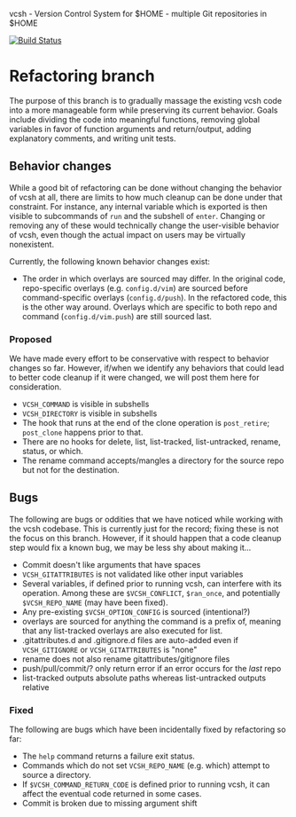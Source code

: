 vcsh - Version Control System for $HOME - multiple Git repositories in $HOME

[![Build Status](https://travis-ci.org/djpohly/vcsh.svg?branch=refactor)](https://travis-ci.org/djpohly/vcsh)

# Refactoring branch

The purpose of this branch is to gradually massage the existing vcsh code into
a more manageable form while preserving its current behavior.  Goals include
dividing the code into meaningful functions, removing global variables in
favor of function arguments and return/output, adding explanatory comments,
and writing unit tests.

## Behavior changes

While a good bit of refactoring can be done without changing the behavior of
vcsh at all, there are limits to how much cleanup can be done under that
constraint.  For instance, any internal variable which is exported is then
visible to subcommands of `run` and the subshell of `enter`.  Changing or
removing any of these would technically change the user-visible behavior of
vcsh, even though the actual impact on users may be virtually nonexistent.

Currently, the following known behavior changes exist:
- The order in which overlays are sourced may differ.  In the original code,
  repo-specific overlays (e.g. `config.d/vim`) are sourced before
  command-specific overlays (`config.d/push`).  In the refactored code,
  this is the other way around.  Overlays which are specific to both repo and
  command (`config.d/vim.push`) are still sourced last.

### Proposed

We have made every effort to be conservative with respect to behavior changes
so far.  However, if/when we identify any behaviors that could lead to better
code cleanup if it were changed, we will post them here for consideration.

- `VCSH_COMMAND` is visible in subshells
- `VCSH_DIRECTORY` is visible in subshells
- The hook that runs at the end of the clone operation is `post_retire`;
  `post_clone` happens prior to that.
- There are no hooks for delete, list, list-tracked, list-untracked, rename,
  status, or which.
- The rename command accepts/mangles a directory for the source repo but not
  for the destination.

## Bugs

The following are bugs or oddities that we have noticed while working with the
vcsh codebase.  This is currently just for the record; fixing these is not the
focus on this branch.  However, if it should happen that a code cleanup step
would fix a known bug, we may be less shy about making it...

- Commit doesn't like arguments that have spaces
- `VCSH_GITATTRIBUTES` is not validated like other input variables
- Several variables, if defined prior to running vcsh, can interfere with its
  operation.  Among these are `$VCSH_CONFLICT`, `$ran_once`, and potentially
  `$VCSH_REPO_NAME` (may have been fixed).
- Any pre-existing `$VCSH_OPTION_CONFIG` is sourced (intentional?)
- overlays are sourced for anything the command is a prefix of, meaning that
  any list-tracked overlays are also executed for list.
- .gitattributes.d and .gitignore.d files are auto-added even if
  `VCSH_GITIGNORE` or `VCSH_GITATTRIBUTES` is "none"
- rename does not also rename gitattributes/gitignore files
- push/pull/commit/? only return error if an error occurs for the *last* repo
- list-tracked outputs absolute paths whereas list-untracked outputs relative

### Fixed

The following are bugs which have been incidentally fixed by refactoring so
far:

- The `help` command returns a failure exit status.
- Commands which do not set `VCSH_REPO_NAME` (e.g. which) attempt to source a
  directory.
- If `$VCSH_COMMAND_RETURN_CODE` is defined prior to running vcsh, it can
  affect the eventual code returned in some cases.
- Commit is broken due to missing argument shift
